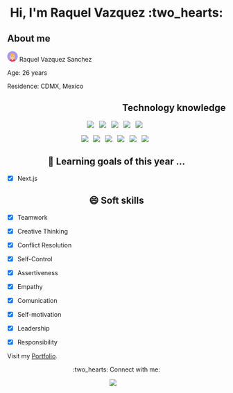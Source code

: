 <h1 align="center">Hi, I'm Raquel Vazquez :two_hearts: </h1>

<div display="flex">
    <div align="left">
        <h2><strong>About me</strong></h2><a href="https://github.com/raquellvazquez"><img src="https://raw.githubusercontent.com/raquellvazquez/to-do/develop/src/assets/girl.png" alt="Safari" width="24px" height="24px" /></a>
        Raquel Vazquez Sanchez
        <p>Age:  26 years </p>
        <p>Residence: CDMX, Mexico</p>
    </div>
    <div align="right">
        <h2><strong>Technology knowledge</strong></h2>
        <p align="center">
           <img src="https://img.shields.io/badge/-HTML5-E34F26?style=flat-square&logo=html5&logoColor=white" height="25" />&nbsp;&nbsp;
          <img src="https://img.shields.io/badge/-CSS3-5BA8EE?style=flat-square&logo=css3" height="25"/>&nbsp;&nbsp;
          <img src="https://img.shields.io/badge/javascript-F7DF1E.svg?&style=for-the-badge&logo=javascript&logoColor=white" height="25"/>&nbsp;&nbsp;
          <img src="https://img.shields.io/badge/-React-2496ED?style=flat-square&logo=react" height="25" />&nbsp;&nbsp;
             <img src="https://img.shields.io/badge/-Bootstrap-7044A3?style=flat-square&logo=bootstrap" height="25" />&nbsp;&nbsp;
            </p>
             <p align="center">
   <img src=https://img.shields.io/badge/-SCSS-CD6799?style=flat-square&logo=SASS" height="25"/>&nbsp;&nbsp;
    <img src="https://img.shields.io/badge/Git%20-%23F7DF1E.svg?&style=for-the-badge&color=000" height="25"/>&nbsp;&nbsp;
   <img src="https://img.shields.io/badge/GitHub%20-%23F7DF1E.svg?&style=for-the-badge&color=000" height="25"/>&nbsp;&nbsp;
   <img src="https://img.shields.io/badge/GitLab%20-%23F7DF1E.svg?&style=for-the-badge&color=FC6D26" height="25" />&nbsp;&nbsp;
   <img src="https://img.shields.io/badge/Docker%20-%23F7DF1E.svg?&style=for-the-badge&color=2496ED" />&nbsp;&nbsp;
   <img src="https://img.shields.io/badge/TypeScript%20-%23F7DF1E.svg?&style=for-the-badge&color=3178C6" />&nbsp;&nbsp;
        </p>
    </div>
</div>

<h2 align="center">
    🌱 Learning goals of this year ...
</h2>

- [x] Next.js


<h2 align="center">
    😄 Soft skills
</h2>

- [x] Teamwork
- [x] Creative Thinking
- [x] Conflict Resolution
- [x] Self-Control
- [x] Assertiveness
- [x] Empathy
- [x] Comunication
- [x] Self-motivation
- [x] Leadership
- [x] Responsibility


Visit my [Portfolio]([https://duckduckgo.com](https://portafolio-nine-tawny.vercel.app/) "Raquel Vazquez").

<p align='center'>
:two_hearts: Connect with me: 
</p>
<p align='center'>
<a href="https://www.linkedin.com/in/raquel-vazquez-sanchez/"><img src="https://img.shields.io/badge/linkedin-%230077B5.svg?&style=for-the-badge&logo=linkedin&logoColor=white" height="25" /></a>&nbsp;&nbsp;&nbsp;&nbsp;
</p>

<!--
**raquellvazquez/raquellvazquez** is a ✨ _special_ ✨ repository because its `README.md` (this file) appears on your GitHub profile.

